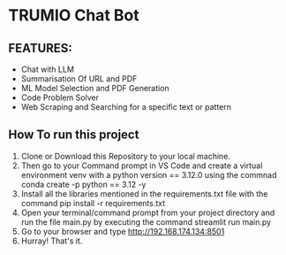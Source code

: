 # TRUMIO Chat Bot     

        
## FEATURES:       

+ Chat with LLM
+ Summarisation Of URL and PDF
+ ML Model Selection and PDF Generation
+ Code Problem Solver
+ Web Scraping and Searching for a specific text or pattern    

## How To run this project

1. Clone or Download this Repository to your local machine.
2. Then go to your Command prompt in VS Code and create a virtual environment venv with a python version == 3.12.0 using the commnad conda create -p python == 3.12 -y
3. Install all the libraries mentioned in the requirements.txt file with the command pip install -r requirements.txt
4. Open your terminal/command prompt from your project directory and run the file main.py by executing the command streamlit run main.py
5. Go to your browser and type http://192.168.174.134:8501
6. Hurray! That's it.
